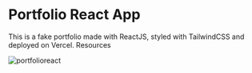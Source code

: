 # Portfolio React App

This is a fake portfolio made with ReactJS, styled with TailwindCSS and deployed on Vercel.
Resources

![portfolioreact](https://github.com/SALVADORPOETA/Portfolio-react-app-sm/assets/71913145/f1cf9426-9232-4f5b-9dd4-1f364070ce4a)
